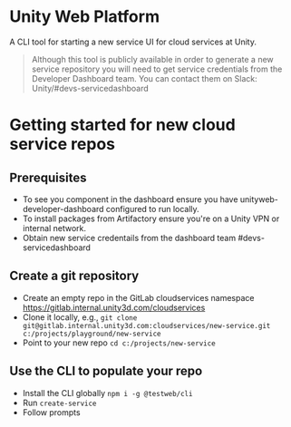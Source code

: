 # Unity Web Platform

A CLI tool for starting a new service UI for cloud services at Unity.

> Although this tool is publicly available in order to generate a new service repository you will need to get service credentials from the Developer Dashboard team. You can contact them on Slack: Unity/#devs-servicedashboard

# Getting started for new cloud service repos
## Prerequisites
* To see you component in the dashboard ensure you have unityweb-developer-dashboard configured to run locally.
* To install packages from Artifactory ensure you're on a Unity VPN or internal network.
* Obtain new service credentails from the dashboard team #devs-servicedashboard

## Create a git repository
* Create an empty repo in the GitLab cloudservices namespace https://gitlab.internal.unity3d.com/cloudservices
* Clone it locally, e.g., `git clone git@gitlab.internal.unity3d.com:cloudservices/new-service.git c:/projects/playground/new-service`
* Point to your new repo `cd c:/projects/new-service`

## Use the CLI to populate your repo
* Install the CLI globally `npm i -g @testweb/cli`
* Run `create-service`
* Follow prompts
